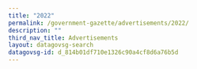 ```yaml
---
title: "2022"
permalink: /government-gazette/advertisements/2022/
description: ""
third_nav_title: Advertisements
layout: datagovsg-search
datagovsg-id: d_814b01df710e1326c90a4cf8d6a76b5d
---
```

